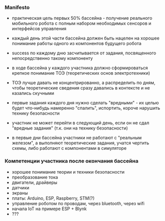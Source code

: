 ### Manifesto

- практическая цель первых 50% бассейна - получение реального мобильного робота с полным набором необходимых сенсоров и интерфейсов управления
- каждый день этой части бассейна должен быть нацелен на хорошее понимание работы одного из компонентов будущего робота
- success по каждому дню засчитывается от задания, посвященного непосредственно такому компоненту

- в ходе бассейна у каждого участника должно сформироваться крепкое понимание ТОЭ (теоретических основ электротехники)
- ТОЭ лучше давать не концентрированно, а распределить по дням, чтобы теоретические сведения сразу давались в контексте и не казались скучными

- первые задания каждого дня нужно сделать "вредными" - их целью будет что-нибудь намеренно "спалить", испортить, короче нарушить технику безопасности
- участник не может перейти в следующий день, если он не сдал "вредные задания" (т.к. они на технику безопасности)

- в первые дни бассейна участники не работают с "реальным железом", а выполняют теоретические задания, учатся чертить схемы, либо работают с компонентами в симуляторе

### Компетенции участника после окончания бассейна

- хорошее понимание теории и техники безопасности
- преобразование тока
- двигатели, драйверы
- датчики
- экраны
- платы: Arduino, ESP, Raspberry, STM(?)
- управление роботом по проводам, через bluetooth, через wifi
- начала IoT на примере ESP + Blynk
- ???
